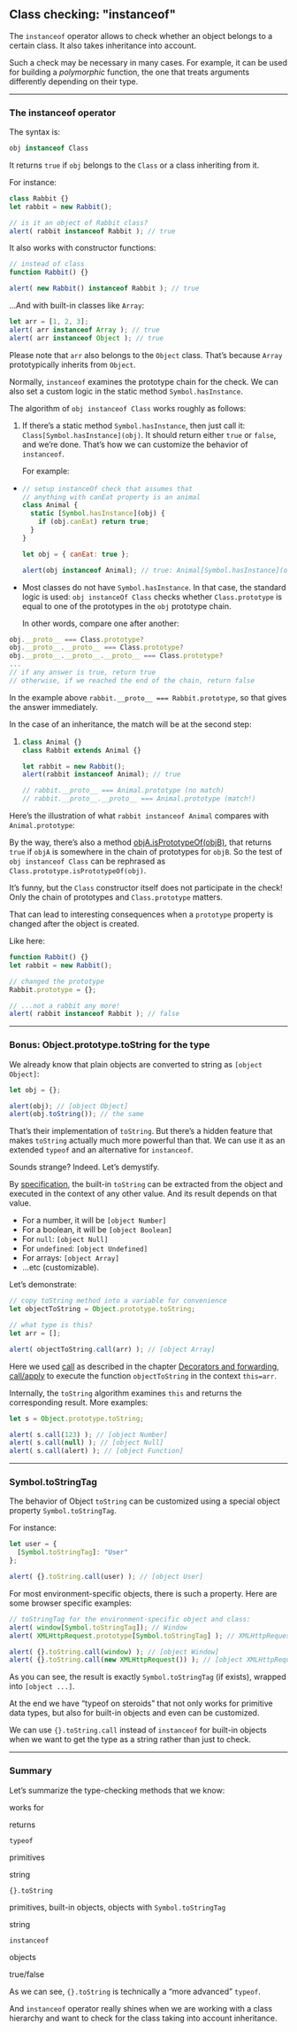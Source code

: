 
## Class checking: "instanceof"

The `instanceof` operator allows to check whether an object belongs to a certain class. It also takes inheritance into account.

Such a check may be necessary in many cases. For example, it can be used for building a _polymorphic_ function, the one that treats arguments differently depending on their type.

 ---
### The instanceof operator

The syntax is:

```javascript
obj instanceof Class
```

It returns `true` if `obj` belongs to the `Class` or a class inheriting from it.

For instance:

```javascript
class Rabbit {}
let rabbit = new Rabbit();

// is it an object of Rabbit class?
alert( rabbit instanceof Rabbit ); // true
```

It also works with constructor functions:

```javascript
// instead of class
function Rabbit() {}

alert( new Rabbit() instanceof Rabbit ); // true
```

…And with built-in classes like `Array`:

```javascript
let arr = [1, 2, 3];
alert( arr instanceof Array ); // true
alert( arr instanceof Object ); // true
```

Please note that `arr` also belongs to the `Object` class. That’s because `Array` prototypically inherits from `Object`.

Normally, `instanceof` examines the prototype chain for the check. We can also set a custom logic in the static method `Symbol.hasInstance`.

The algorithm of `obj instanceof Class` works roughly as follows:

1.  If there’s a static method `Symbol.hasInstance`, then just call it: `Class[Symbol.hasInstance](obj)`. It should return either `true` or `false`, and we’re done. That’s how we can customize the behavior of `instanceof`.
    
    For example:
    

-   ```javascript
    // setup instanceOf check that assumes that
    // anything with canEat property is an animal
    class Animal {
      static [Symbol.hasInstance](obj) {
        if (obj.canEat) return true;
      }
    }
    
    let obj = { canEat: true };
    
    alert(obj instanceof Animal); // true: Animal[Symbol.hasInstance](obj) is called
    ```
    
-   Most classes do not have `Symbol.hasInstance`. In that case, the standard logic is used: `obj instanceOf Class` checks whether `Class.prototype` is equal to one of the prototypes in the `obj` prototype chain.
    
    In other words, compare one after another:
    

```javascript
obj.__proto__ === Class.prototype?
obj.__proto__.__proto__ === Class.prototype?
obj.__proto__.__proto__.__proto__ === Class.prototype?
...
// if any answer is true, return true
// otherwise, if we reached the end of the chain, return false
```

In the example above `rabbit.__proto__ === Rabbit.prototype`, so that gives the answer immediately.

In the case of an inheritance, the match will be at the second step:

1.  ```javascript
    class Animal {}
    class Rabbit extends Animal {}
    
    let rabbit = new Rabbit();
    alert(rabbit instanceof Animal); // true
    
    // rabbit.__proto__ === Animal.prototype (no match)
    // rabbit.__proto__.__proto__ === Animal.prototype (match!)
    ```
    

Here’s the illustration of what `rabbit instanceof Animal` compares with `Animal.prototype`:

By the way, there’s also a method [objA.isPrototypeOf(objB)](https://developer.mozilla.org/en-US/docs/Web/JavaScript/Reference/Global_Objects/object/isPrototypeOf), that returns `true` if `objA` is somewhere in the chain of prototypes for `objB`. So the test of `obj instanceof Class` can be rephrased as `Class.prototype.isPrototypeOf(obj)`.

It’s funny, but the `Class` constructor itself does not participate in the check! Only the chain of prototypes and `Class.prototype` matters.

That can lead to interesting consequences when a `prototype` property is changed after the object is created.

Like here:

```javascript
function Rabbit() {}
let rabbit = new Rabbit();

// changed the prototype
Rabbit.prototype = {};

// ...not a rabbit any more!
alert( rabbit instanceof Rabbit ); // false
```

---
### Bonus: Object.prototype.toString for the type

We already know that plain objects are converted to string as `[object Object]`:

```javascript
let obj = {};

alert(obj); // [object Object]
alert(obj.toString()); // the same
```

That’s their implementation of `toString`. But there’s a hidden feature that makes `toString` actually much more powerful than that. We can use it as an extended `typeof` and an alternative for `instanceof`.

Sounds strange? Indeed. Let’s demystify.

By [specification](https://tc39.github.io/ecma262/#sec-object.prototype.tostring), the built-in `toString` can be extracted from the object and executed in the context of any other value. And its result depends on that value.

-   For a number, it will be `[object Number]`
-   For a boolean, it will be `[object Boolean]`
-   For `null`: `[object Null]`
-   For `undefined`: `[object Undefined]`
-   For arrays: `[object Array]`
-   …etc (customizable).

Let’s demonstrate:

```javascript
// copy toString method into a variable for convenience
let objectToString = Object.prototype.toString;

// what type is this?
let arr = [];

alert( objectToString.call(arr) ); // [object Array]
```

Here we used [call](https://developer.mozilla.org/en-US/docs/Web/JavaScript/Reference/Global_Objects/function/call) as described in the chapter [Decorators and forwarding, call/apply](https://github.com/Syaw0/advanced-js/blob/master/src/DecoratorAndForwardCall.md) to execute the function `objectToString` in the context `this=arr`.

Internally, the `toString` algorithm examines `this` and returns the corresponding result. More examples:

```javascript
let s = Object.prototype.toString;

alert( s.call(123) ); // [object Number]
alert( s.call(null) ); // [object Null]
alert( s.call(alert) ); // [object Function]
```

---
### Symbol.toStringTag

The behavior of Object `toString` can be customized using a special object property `Symbol.toStringTag`.

For instance:

```javascript
let user = {
  [Symbol.toStringTag]: "User"
};

alert( {}.toString.call(user) ); // [object User]
```

For most environment-specific objects, there is such a property. Here are some browser specific examples:

```javascript
// toStringTag for the environment-specific object and class:
alert( window[Symbol.toStringTag]); // Window
alert( XMLHttpRequest.prototype[Symbol.toStringTag] ); // XMLHttpRequest

alert( {}.toString.call(window) ); // [object Window]
alert( {}.toString.call(new XMLHttpRequest()) ); // [object XMLHttpRequest]
```

As you can see, the result is exactly `Symbol.toStringTag` (if exists), wrapped into `[object ...]`.

At the end we have “typeof on steroids” that not only works for primitive data types, but also for built-in objects and even can be customized.

We can use `{}.toString.call` instead of `instanceof` for built-in objects when we want to get the type as a string rather than just to check.

---
### Summary

Let’s summarize the type-checking methods that we know:

works for

returns

`typeof`

primitives

string

`{}.toString`

primitives, built-in objects, objects with `Symbol.toStringTag`

string

`instanceof`

objects

true/false

As we can see, `{}.toString` is technically a “more advanced” `typeof`.

And `instanceof` operator really shines when we are working with a class hierarchy and want to check for the class taking into account inheritance.
